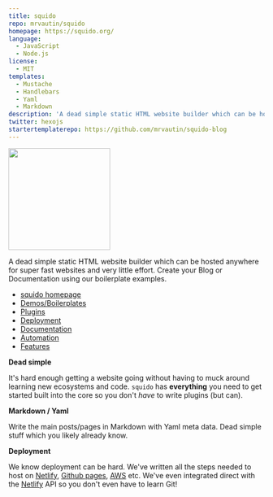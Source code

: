 ```yaml
---
title: squido
repo: mrvautin/squido
homepage: https://squido.org/
language:
  - JavaScript
  - Node.js
license:
  - MIT
templates:
  - Mustache
  - Handlebars
  - Yaml
  - Markdown
description: 'A dead simple static HTML website builder which can be hosted anywhere for super fast websites and very little effort.'
twitter: hexojs
startertemplaterepo: https://github.com/mrvautin/squido-blog
---
```


<img src="https://raw.githubusercontent.com/mrvautin/squido/main/docs/images/squido.svg" width="200px" height="200px">

A dead simple static HTML website builder which can be hosted anywhere for super fast websites and very little effort. Create your Blog or Documentation using our boilerplate examples.

- [squido homepage](https://squido.org/)
- [Demos/Boilerplates](https://squido.org/demo-websites/)
- [Plugins](https://docs.squido.org/plugins/)
- [Deployment](https://docs.squido.org/deployment-and-hosting/)
- [Documentation](https://docs.squido.org/)
- [Automation](https://docs.squido.org/post-build-tasks/)
- [Features](https://squido.org/features/)

**Dead simple**

It's hard enough getting a website going without having to muck around learning new ecosystems and code. 
`squido` has **everything** you need to get started built into the core so you don't *have* to write plugins (but can). 

**Markdown / Yaml**

Write the main posts/pages in Markdown with Yaml meta data. Dead simple stuff which you likely already know.

**Deployment**

We know deployment can be hard. We've written all the steps needed to host on [Netlify](https://netlify.com), [Github pages](https://pages.github.com/), [AWS](https://console.aws.amazon.com/amplify/home) etc. 
We've even integrated direct with the [Netlify](https://netlify.com) API so you don't even have to learn Git! 
